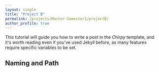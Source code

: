 ```yaml
---
layout: single
title: "Project B"
permalink: /projects/Master-Semester1/projectB/
author_profile: true
---
```


This tutorial will guide you how to write a post in the _Chirpy_ template, and it's worth reading even if you've used Jekyll before, as many features require specific variables to be set.

## Naming and Path
